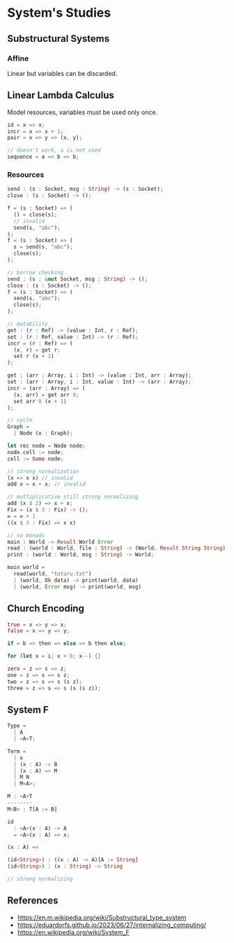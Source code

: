 # System's Studies

## Substructural Systems

### Affine

Linear but variables can be discarded.

## Linear Lambda Calculus

Model resources, variables must be used only once.

```rust
id = x => x;
incr = x => x + 1;
pair = x => y => (x, y);

// doesn't work, a is not used
sequence = a => b => b;
```

### Resources

```rust
send : (s : Socket, msg : String) -> (s : Socket);
close : (s : Socket) -> ();

f = (s : Socket) => (
  () = close(s);
  // invalid
  send(s, "abc");
);
f = (s : Socket) => (
  s = send(s, "abc");
  close(s);
);

// borrow checking
send : (s : &mut Socket, msg : String) -> ();
close : (s : Socket) -> ();
f = (s : Socket) => (
  send(s, "abc");
  close(s);
);

// mutability
get : (r : Ref) -> (value : Int, r : Ref);
set : (r : Ref, value : Int) -> (r : Ref);
incr = (r : Ref) => (
  (x, r) = get r;
  set r (x + 1)
);

get : (arr : Array, i : Int) -> (value : Int, arr : Array);
set : (arr : Array, i : Int, value : Int) -> (arr : Array);
incr = (arr : Array) => (
  (x, arr) = get arr 0;
  set arr 0 (x + 1)
);

// cycle
Graph =
  | Node (x : Graph);

let rec node = Node node;
node.cell := node;
cell := Some node;

// strong normalization
(x => x x) // invalid
add x = x + x; // invalid

// multiplicative still strong normalizing
add (x $ 2) => x + x;
Fix = (x $ 3 : Fix) -> ();
∞ = ∞ + 1
((x $ 3 : Fix) => x x)

// no monads
main : World -> Result World Error
read : (world : World, file : String) -> (World, Result String String);
print : (world : World, msg : String) -> World;

main world =
  read(world, "tuturu.txt")
  | (world, Ok data) -> print(world, data)
  | (world, Error msg) -> print(world, msg)
```

## Church Encoding

```rust
true = x => y => x;
false = x => y => y;

if = b => then => else => b then else;

for (let x = i; x > 0; x--) {}

zero = z => s => z;
one = z => s => s z;
two = z => s => s (s z);
three = z => s => s (s (s z));

```

## System F

```rust
Type =
  | A
  | <A>T;

Term =
  | x
  | (x : A) -> B
  | (x : A) => M
  | M N
  | M<A>;

M : <A>T
--------
M<B> : T[A := B]

id
  : <A>(x : A) -> A
  = <A>(x : A) => x;

(x : A) =>

(id<String>) : ((x : A) -> A)[A := String]
(id<String>) : (x : String) -> String

// strong normalizing
```

## References

- https://en.m.wikipedia.org/wiki/Substructural_type_system
- https://eduardorfs.github.io/2023/06/27/internalizing_computing/
- https://en.wikipedia.org/wiki/System_F

